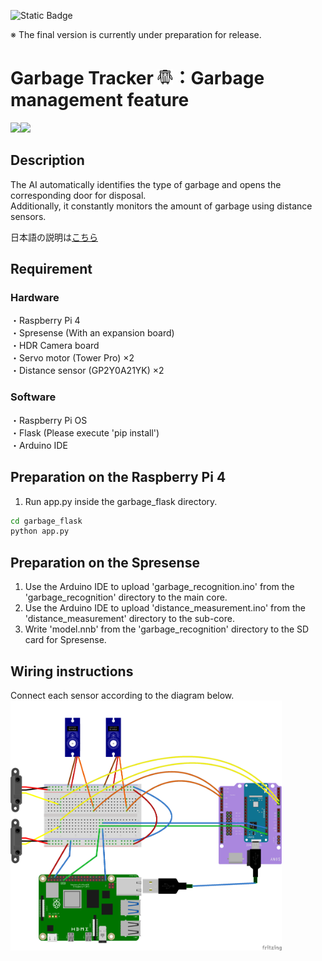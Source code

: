 ![Static Badge](https://img.shields.io/badge/Sony-Spresense-blue)

※ The final version is currently under preparation for release.

# Garbage Tracker <img src="docs/logo.png" height="25">：Garbage management feature


<img src="docs/demo.png" height="200"><img src="docs/measurement.png" height="200">

## Description
The AI automatically identifies the type of garbage and opens the corresponding door for disposal.<br>
Additionally, it constantly monitors the amount of garbage using distance sensors.

日本語の説明は[こちら](README-ja.md)

## Requirement
### Hardware
・Raspberry Pi 4<br>
・Spresense (With an expansion board)<br>
・HDR Camera board<br>
・Servo motor (Tower Pro) ×2<br>
・Distance sensor (GP2Y0A21YK) ×2<br>

### Software
・Raspberry Pi OS<br>
・Flask (Please execute 'pip install')<br>
・Arduino IDE

## Preparation on the Raspberry Pi 4
1. Run app.py inside the garbage_flask directory.
```bash
cd garbage_flask
python app.py
```

## Preparation on the Spresense
1. Use the Arduino IDE to upload 'garbage_recognition.ino' from the 'garbage_recognition' directory to the main core.<br>
2. Use the Arduino IDE to upload 'distance_measurement.ino' from the 'distance_measurement' directory to the sub-core.<br>
3. Write 'model.nnb' from the 'garbage_recognition' directory to the SD card for Spresense.

## Wiring instructions
Connect each sensor according to the diagram below.
<img src="docs/wiring.png" height="400">